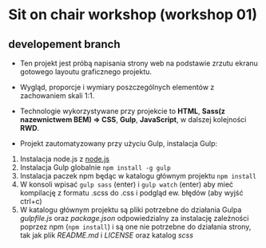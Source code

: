 # Sit on chair workshop (workshop 01)
## developement branch

* Ten projekt jest próbą napisania strony web na podstawie zrzutu ekranu gotowego layoutu graficznego projektu.
* Wygląd, proporcje i wymiary poszczególnych elementów z zachowaniem skali 1:1.
* Technologie wykorzystywane przy projekcie to **HTML**, **Sass(z nazewnictwem BEM) => CSS**, **Gulp**, **JavaScript**, w dalszej kolejności **RWD**.

* Projekt zautomatyzowany przy użyciu Gulp, instalacja Gulp:
1. Instalacja node.js z [node.js](http://nodejs.org)
1. Instalacja Gulp globalnie ```npm install -g gulp```
1. Instalacja paczek npm będąc w katalogu głównym projektu ```npm install```
1. W konsoli wpisać ```gulp sass``` (enter) i ```gulp watch``` (enter) aby mieć 	 kompilację z formatu .scss do .css i podgląd ew. błędów (aby wyjść ctrl+c)
1. W katalogu głównym projektu są pliki potrzebne do działania Gulpa _gulpfile.js_ oraz _package.json_ odpowiedzialny za instalację zależności poprzez npm (```npm install```) i są one nie potrzebne do działania strony, tak jak plik _README.md_ i _LICENSE_ oraz katalog _scss_
